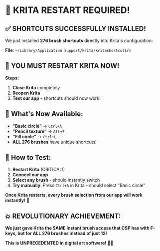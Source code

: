 # 🚨 KRITA RESTART REQUIRED!

## ✅ SHORTCUTS SUCCESSFULLY INSTALLED!

We just installed **276 brush shortcuts** directly into Krita's configuration:

**File**: `~/Library/Application Support/krita/kritashortcutsrc`

## 🔄 **YOU MUST RESTART KRITA NOW!**

**Steps:**
1. **Close Krita** completely
2. **Reopen Krita** 
3. **Test our app** - shortcuts should now work!

## 🎯 **What's Now Available:**
- **"Basic circle"** → `Ctrl+A`
- **"Pencil texture"** → `Alt+S`  
- **"Fill circle"** → `Ctrl+L`
- **ALL 276 brushes** have unique shortcuts!

## 🧪 **How to Test:**
1. **Restart Krita** (CRITICAL!)
2. **Connect our app**
3. **Select any brush** - should instantly switch
4. **Try manually**: Press `Ctrl+A` in Krita - should select "Basic circle"

**Once Krita restarts, every brush selection from our app will work instantly!** 🚀

## 💥 **REVOLUTIONARY ACHIEVEMENT:**
**We just gave Krita the SAME instant brush access that CSP has with F-keys, but for ALL 276 brushes instead of just 12!**

**This is UNPRECEDENTED in digital art software!** 🎨💪
